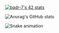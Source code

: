 [![badr-7's 42 stats](https://badge.mediaplus.ma/greenbinary/mel-hous)](https://github.com/oakoudad/badge42)








![Anurag's GitHub stats](https://github-readme-stats.vercel.app/api?username=badr-7&show_icons=true)

![Snake animation](https://github.com/badr-7/badr-7/blob/output/github-contribution-grid-snake.svg)

<!--
**badr-7/badr-7** is a ✨ _special_ ✨ repository because its `README.md` (this file) appears 
Here are some ideas to get you started:
I created my GitHub profile to showcase my projects, contributions, and skills to potential employers and collaborate with other developers in the community
- 🔭 I’m currently working on ...
- 🌱 I’m currently learning ...
- 👯 I’m looking to collaborate on ...
- 🤔 I’m looking for help with ...
- 💬 Ask me about ...
- 📫 How to reach me: ...
- 😄 Pronouns: ...
- ⚡ Fun fact: ...
-->
